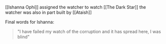 [[Ishanna Ophi]] assigned the watcher to watch [[The Dark Star]] the watcher was also in part built by [[Ataish]]

Final words for Ishanna:
> "I have failed my watch of the corruption and it has spread here, I was blind"


